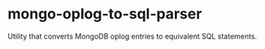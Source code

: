 # mongo-oplog-to-sql-parser
Utility that converts MongoDB oplog entries to equivalent SQL statements.
